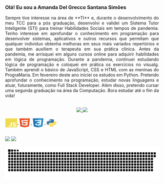 ### Olá! Eu sou a Amanda Del Grecco Santana Simões

<div align="justify">
Sempre tive interesse na área de **TI** e, durante o desenvolvimento do meu TCC para a pós graduação, desenvolvi e validei um Sistema Tutor Inteligente (STI) para treinar Habilidades Sociais em tempos de pandemia. Tenho interesse em aprofundar o conhecimento em programação para desenvolver sistemas, aplicativos e outros recursos que permitam que qualquer indivíduo obtenha melhoras em seus mais variados repertórios e que também auxiliem o terapeuta em sua prática clínica. Antes da pandemia, me arrisquei em alguns cursos online para adquirir habilidades em lógica de programação. Durante a pandemia, continuei estudando lógica de programação e coloquei em prática os exercícios no visualg. Também aprendi o básico de JavaScript, CSS e HTML com as meninas do PrograMaria. Em fevereiro deste ano iniciei os estudos em Python. Pretendo aprofundar o conhecimento na programação, estudar novas linguagens e atuar, futuramente, como Full Stack Developer. Além disso, pretendo cursar uma segunda graduação na área da Computação. Bora estudar até o fim da vida!
</div>

##

<div align="center">
  <a href="https://github.com/grecco-amanda">
  <img height="150em" src="https://github-readme-stats.vercel.app/api?username=grecco-amanda&show_icons=true&theme=dracula&include_all_commits=true&count_private=true"/>
  <img height="150em" src="https://github-readme-stats.vercel.app/api/top-langs/?username=grecco-amanda&layout=compact&langs_count=7&theme=dracula"/>
</div>
<div style="display: inline_block"><br>
  <img align="center" alt="amanda-Js" height="30" width="40" src="https://raw.githubusercontent.com/devicons/devicon/master/icons/javascript/javascript-plain.svg">
  <img align="center" alt="amanda-HTML" height="30" width="40" src="https://raw.githubusercontent.com/devicons/devicon/master/icons/html5/html5-original.svg">
  <img align="center" alt="amanda-CSS" height="30" width="40" src="https://raw.githubusercontent.com/devicons/devicon/master/icons/css3/css3-original.svg">
  <img align="center" alt="amanda-Python" height="30" width="40" src="https://raw.githubusercontent.com/devicons/devicon/master/icons/python/python-original.svg">

  ##
  
<div>  
  <a href = "mailto:grecco.amanda@gmail.com"><img src="https://img.shields.io/badge/-Gmail-%23333?style=for-the-badge&logo=gmail&logoColor=white" target="_blank"></a>
  <a href="https://www.linkedin.com/in/amandagrecco" target="_blank"><img src="https://img.shields.io/badge/-LinkedIn-%230077B5?style=for-the-badge&logo=linkedin&logoColor=white" target="_blank"></a> 
  
 ![Snake animation](https://github.com/grecco-amanda/grecco-amanda/blob/output/github-contribution-grid-snake.svg)
  </div>
